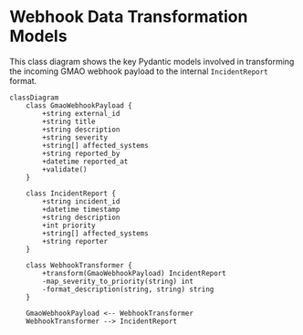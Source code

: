 # Webhook Data Transformation Models

This class diagram shows the key Pydantic models involved in transforming the incoming GMAO webhook payload to the internal `IncidentReport` format.

```mermaid
classDiagram
    class GmaoWebhookPayload {
        +string external_id
        +string title
        +string description
        +string severity
        +string[] affected_systems
        +string reported_by
        +datetime reported_at
        +validate()
    }
    
    class IncidentReport {
        +string incident_id
        +datetime timestamp
        +string description
        +int priority
        +string[] affected_systems
        +string reporter
    }
    
    class WebhookTransformer {
        +transform(GmaoWebhookPayload) IncidentReport
        -map_severity_to_priority(string) int
        -format_description(string, string) string
    }
    
    GmaoWebhookPayload <-- WebhookTransformer
    WebhookTransformer --> IncidentReport
``` 